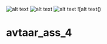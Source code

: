 ![alt text](https://github.com/easywebdevelopment/avtaar_ass_4/blob/main/Screenshot%20from%202022-03-06%2013-37-06.png)
![alt text](https://github.com/easywebdevelopment/avtaar_ass_4/blob/main/Screenshot%20from%202022-03-06%2013-36-27.png)
![alt text](https://github.com/easywebdevelopment/avtaar_ass_4/blob/main/Screenshot%20from%202022-03-06%2013-36-04.png)
![alt text()
# avtaar_ass_4
